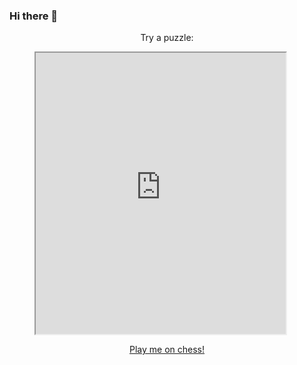 ### Hi there 👋

<!--
**aidenstern/aidenstern** is a ✨ _special_ ✨ repository because its `README.md` (this file) appears on your GitHub profile.

Here are some ideas to get you started:

- 🔭 I’m currently working on ...
- 🌱 I’m currently learning ...
- 👯 I’m looking to collaborate on ...
- 🤔 I’m looking for help with ...
- 💬 Ask me about ...
- 📫 How to reach me: ...
- 😄 Pronouns: ...
- ⚡ Fun fact: ...
-->

<p align="center">Try a puzzle:</p>

<figure>
  <iframe src="https://www.chess.com/daily_puzzle" style="width: 400px; height: 450px;"></iframe>
</figure>


<p align="center">
  <a href="https://www.chess.com/register?ref_id=70352704"> Play me on chess! </a> 
</p>


